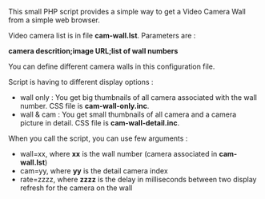 This small PHP script provides a simple way to get a Video Camera Wall from a simple web browser.

Video camera list is in file **cam-wall.lst**. Parameters are :

**camera descrition;image URL;list of wall numbers**

You can define different camera walls in this configuration file.

Script is having to different display options :
  * wall only : You get big thumbnails of all camera associated with the wall number. CSS file is **cam-wall-only.inc**.
  * wall & cam : You get small thumbnails of all camera and a camera picture in detail. CSS file is **cam-wall-detail.inc**.

When you call the script, you can use few arguments :
  * wall=xx, where **xx** is the wall number (camera associated in **cam-wall.lst**)
  * cam=yy, where **yy** is the detail camera index
  * rate=zzzz, where **zzzz** is the delay in milliseconds between two display refresh for the camera on the wall 
